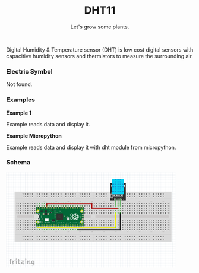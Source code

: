 <div align="center">
  <h1> DHT11 </h1>
  <p> Let's grow some plants. </p>
</div>  
<br/>

Digital Humidity & Temperature sensor (DHT) is low cost digital sensors with capacitive humidity sensors and thermistors to measure the surrounding air.

### Electric Symbol

Not found.

### Examples

**Example 1**

Example reads data and display it.

**Example Micropython**

Example reads data and display it with dht module from micropython.


### Schema
<img src="https://github.com/psp515/MicroPico/blob/main/images/dht11/dht11_schema.png" alt="symbol" height=256/>
